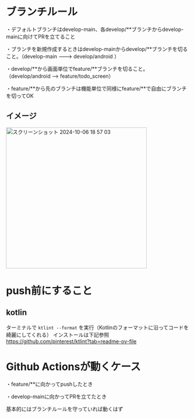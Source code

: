 # ブランチルール
・デフォルトブランチはdevelop-main、各develop/**ブランチからdevelop-mainに向けてPRを立てること

・ブランチを新規作成するときはdevelop-mainからdevelop/**ブランチを切ること。（develop-main ---> develop/android ）

・develop/**から画面単位でfeature/**ブランチを切ること。（develop/android --> feature/todo_screen）

・feature/**から先のブランチは機能単位で同様にfeature/**で自由にブランチを切ってOK

## イメージ

<img width="386" alt="スクリーンショット 2024-10-06 18 57 03" src="https://github.com/user-attachments/assets/6bee673d-06ec-461f-ab35-a5b185770e88">

# push前にすること
## kotlin 

ターミナルで `ktlint --format` を実行（Kotlinのフォーマットに沿ってコードを綺麗にしてくれる）
インストールは下記参照
https://github.com/pinterest/ktlint?tab=readme-ov-file

# Github Actionsが動くケース
・feature/**に向かってpushしたとき

・develop-mainに向かってPRを立てたとき

基本的にはブランチルールを守っていれば動くはず
